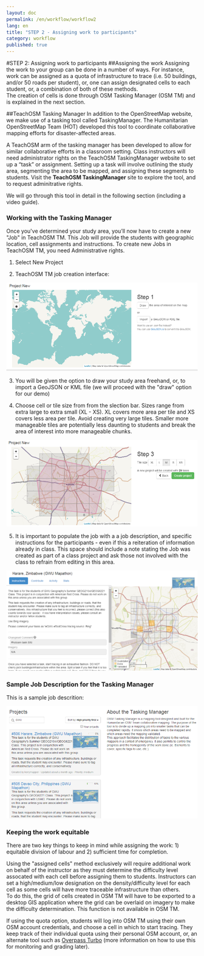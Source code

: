 ```yaml
---
layout: doc
permalink: /en/workflow/workflow2
lang: en
title: "STEP 2 - Assigning work to participants"
category: workflow
published: true
---
```


#STEP 2: Assigning work to participants
##Assigning the work
Assigning the work to your group can be done in a number of ways. For instance, work can be assigned as a quota of infrastructure to trace (i.e. 50 buildings, and/or 50 roads per student), or, one can assign designated cells to each student, or, a combination of both of these methods.  
The creation of cells is done through OSM Tasking Manager (OSM TM) and is explained in the next section. 

##TeachOSM Tasking Manager
In addition to the OpenStreetMap website, we make use of a tasking tool called TaskingManager. The Humanitarian OpenStreetMap Team (HOT) developed this tool to coordinate collaborative mapping efforts for disaster-affected areas. 

A TeachOSM arm of the tasking manager has been developed to allow for similar collaborative efforts in a classroom setting. Class instructors will need administrator rights on the TeachOSM TaskingManager website to set up a “task” or assignment. Setting up a task will involve outlining the study area, segmenting the area to be mapped, and assigning these segments to students. Visit the **TeachOSM TaskingManager** site to explore the tool, and to request adminitrative rights. 

We will go through this tool in detail in the following section (including a video guide). 

### Working with the Tasking Manager
Once you've determined your study area, you’ll now have to create a new "Job" in TeachOSM TM.  This Job will provide the students with geographic location, cell assignments and instructions.  To create new Jobs in TeachOSM TM, you need Administrative rights.  

1. Select New Project

2. TeachOSM TM job creation interface:
 

<img src="/img/osmtm-new.png" />


3. You will be given the option to draw your study area freehand, or, to import a GeoJSON or KML file (we will proceed with the "draw" option for our demo)

4. Choose cell or tile size from from the slection bar.  Sizes range from extra large to extra small (XL - XS). XL covers more area per tile and XS covers less area per tile.  Avoid creating very large tiles. Smaller more manageable tiles are potentially less daunting to students and break the area of interest into more manageable chunks. 


<img src="/img/osmtm-grid.png" /> 
 

5. It is important to populate the job with a a job description, and specific instructions for the participants - even if this a reiteration of information already in class.  This space should include a note stating the Job was created as part of a class project and ask those not involved with the class to refrain from editing in this area.  


<img src="/img/osmtm-complete.png" />




### Sample Job Description for the Tasking Manager
This is a sample job descrition:

<img src="/img/osmtm-frontpage.png" />




### Keeping the work equitable
There are two key things to keep in mind while assigning the work: 1) equitable division of labour and 2) sufficient time for completion.  


Using the "assigned cells" method exclusively will require additional work on behalf of the instructor as they must determine the difficulty level assocated with each cell before assigning them to students. 
Instructors can set a high/medium/low designation on the density/difficulty level for each cell as some cells will have more traceable infrastructure than others.  
To do this, the grid of cells created in OSM TM will have to be exported to a desktop GIS application where the grid can be overlaid on imagery to make the difficulty determination.  This function is not available in OSM TM.

If using the quota option, students will log into OSM TM using their own OSM account credentials, and choose a cell in which to start tracing. They keep track of their individual quota using their personal OSM account, or, an alternate tool such as [Overpass Turbo](http://overpass-turbo.eu/) (more information on how to use this for monitoring and grading later).